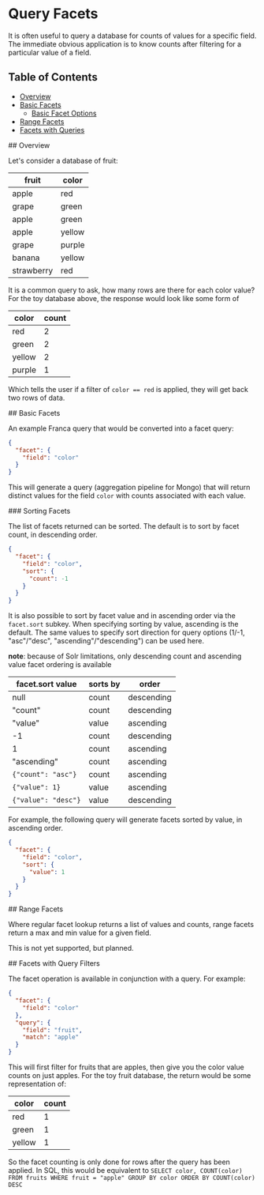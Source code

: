 # Query Facets

It is often useful to query a database for counts of values for a specific field. The immediate obvious application is to know counts after filtering for a particular value of a field.

## Table of Contents
* [Overview](#facet-overview)
* [Basic Facets](#facet-basic)
  * [Basic Facet Options](#facet-basic-options)
* [Range Facets](#facet-range)
* [Facets with Queries](#facet-queries)


<a name="facet-overview"/>
## Overview

Let's consider a database of fruit:

 fruit | color |
---|---
apple | red
grape | green
apple | green
apple | yellow
grape | purple
banana | yellow
strawberry | red


It is a common query to ask, how many rows are there for each color value? For the toy database above, the response would look like some form of

color | count
---|---
red | 2
green | 2
yellow | 2
purple| 1

Which tells the user if a filter of ```color == red``` is applied, they will get back two rows of data.

<a name="facet-basic"/>
## Basic Facets

An example Franca query that would be converted into a facet query:

```json
{
  "facet": {
    "field": "color"
  }
}
```

This will generate a query (aggregation pipeline for Mongo) that will return distinct values for the field ```color``` with counts associated with each value.


<a name="facet-basic-options"/>
### Sorting Facets

The list of facets returned can be sorted. The default is to sort by facet count, in descending order.

```json
{
  "facet": {
    "field": "color",
    "sort": {
      "count": -1
    }
  }
}
```

It is also possible to sort by facet value and in ascending order via the ```facet.sort``` subkey. When specifying sorting by value, ascending is the default. The same values to specify sort direction for query options (1/-1, "asc"/"desc", "ascending"/"descending") can be used here.

**note**: because of Solr limitations, only descending count and ascending value facet ordering is available

facet.sort value | sorts by | order
---|---|---
null | count | descending
"count" | count | descending
"value" | value | ascending
-1 | count | descending
1 | count | ascending
"ascending" | count | ascending
```{"count": "asc"}``` | count | ascending
```{"value": 1}``` | value | ascending
```{"value": "desc"}``` | value | descending

For example, the following query will generate facets sorted by value, in ascending order.

```json
{
  "facet": {
    "field": "color",
    "sort": {
      "value": 1
    }
  }
}
```

<a name="facet-range"/>
## Range Facets

Where regular facet lookup returns a list of values and counts, range facets return a max and min value for a given field.

This is not yet supported, but planned.


<a name="facet-query"/>
## Facets with Query Filters

The facet operation is available in conjunction with a query. For example:

```json
{
  "facet": {
    "field": "color"
  },
  "query": {
    "field": "fruit",
    "match": "apple"
  }
}
```

This will first filter for fruits that are apples, then give you the color value counts on just apples. For the toy fruit database, the return would be some representation of:

color | count
---|---
red | 1
green | 1
yellow | 1

So the facet counting is only done for rows after the query has been applied. In SQL, this would be equivalent to ```SELECT color, COUNT(color) FROM fruits WHERE fruit = "apple" GROUP BY color ORDER BY COUNT(color) DESC```
